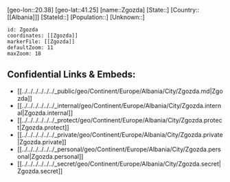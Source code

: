 ﻿---
location: [41.25,20.38]
mapzoom: [7,12] 
mapmarker: city 
type: City
tags:
- geo/City


SpocWebEntityId: 35820
isDeleted: false
confidential: public

---
[geo-lon::20.38]
[geo-lat::41.25]
[name::Zgozda]
[State::]
[Country::[[Albania]]]
[StateId::]
[Population::]
[Unknown::]


```leaflet
id: Zgozda
coordinates: [[Zgozda]]
markerFile: [[Zgozda]]
defaultZoom: 11 
maxZoom: 18
```


## Confidential Links & Embeds: 
- [[../../../../../../_public/geo/Continent/Europe/Albania/City/Zgozda.md|Zgozda]] 
- [[../../../../../../_internal/geo/Continent/Europe/Albania/City/Zgozda.internal|Zgozda.internal]] 
- [[../../../../../../_protect/geo/Continent/Europe/Albania/City/Zgozda.protect|Zgozda.protect]] 
- [[../../../../../../_private/geo/Continent/Europe/Albania/City/Zgozda.private|Zgozda.private]] 
- [[../../../../../../_personal/geo/Continent/Europe/Albania/City/Zgozda.personal|Zgozda.personal]] 
- [[../../../../../../_secret/geo/Continent/Europe/Albania/City/Zgozda.secret|Zgozda.secret]] 
